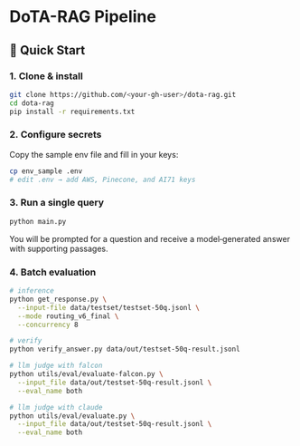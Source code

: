 # DoTA-RAG Pipeline

## 🚀 Quick Start

### 1. Clone & install

```bash
git clone https://github.com/<your‑gh‑user>/dota‑rag.git
cd dota‑rag
pip install -r requirements.txt
```

### 2. Configure secrets

Copy the sample env file and fill in your keys:

```bash
cp env_sample .env
# edit .env → add AWS, Pinecone, and AI71 keys
```

### 3. Run a single query

```bash
python main.py
```

You will be prompted for a question and receive a model‑generated answer with supporting passages.

### 4. Batch evaluation

```bash
# inference
python get_response.py \
  --input-file data/testset/testset-50q.jsonl \
  --mode routing_v6_final \
  --concurrency 8

# verify
python verify_answer.py data/out/testset-50q-result.jsonl

# llm judge with falcon
python utils/eval/evaluate-falcon.py \
  --input_file data/out/testset-50q-result.jsonl \
  --eval_name both

# llm judge with claude
python utils/eval/evaluate.py \
  --input_file data/out/testset-50q-result.jsonl \
  --eval_name both
```